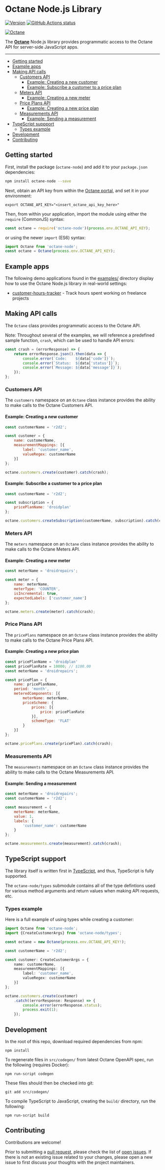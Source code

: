 # Octane Node.js Library

[![Version](https://img.shields.io/npm/v/octane-node.svg)](https://www.npmjs.org/package/octane-node)
[![GitHub Actions status](https://github.com/getoctane/octane-node/workflows/build/badge.svg)](https://github.com/getoctane/octane-node/actions?query=workflow%3Abuild+)

[![Octane](./octane.png)](https://www.getoctane.io/)

The **[Octane](https://www.getoctane.io/)** Node.js library provides programmatic access
to the Octane API for server-side JavaScript apps.

---

- [Getting started](#getting-started)
- [Example apps](#example-apps)
- [Making API calls](#making-api-calls)
    - [Customers API](#customers-api)
        - [Example: Creating a new customer](#example-creating-a-new-customer)
        - [Example: Subscribe a customer to a price plan](#example-subscribe-a-customer-to-a-price-plan)
    - [Meters API](#meters-api)
        - [Example: Creating a new meter](#example-creating-a-new-meter)
    - [Price Plans API](#price-plans-api)
        - [Example: Creating a new price plan](#example-creating-a-new-price-plan)
    - [Measurements API](#measurements-api)
        - [Example: Sending a measurement](#example-sending-a-measurement)
- [TypeScript suppport](#typescript-support)
    - [Types example](#types-example)
- [Development](#development)
- [Contributing](#contributing)

## Getting started

First, install the package (`octane-node`) and add it to your `package.json` dependencies:

```bash
npm install octane-node --save
```

Next, obtain an API key from within the [Octane portal](http://cloud.getoctane.io/), and set it in your environment:

```shell
export OCTANE_API_KEY="<insert_octane_api_key_here>"
```

Then, from within your application, import the module using either the `require` (CommonJS) syntax:

```js
const octane = require('octane-node')(process.env.OCTANE_API_KEY);
```

or using the newer `import` (ES6) syntax:

```js
import Octane from 'octane-node';
const octane = Octane(process.env.OCTANE_API_KEY);
```

## Example apps

The following demo applications found in the [examples/](./examples/) directory display
how to use the Octane Node.js library in real-world settings:

- [customer-hours-tracker](./examples/customer-hours-tracker/) - Track hours spent working on freelance projects

## Making API calls

The `Octane` class provides programmatic access to the Octane API.

Note: Throughout several of the examples, we will reference a predefined
sample function, `crash`, which can be used to handle API errors:

```js
const crash = (errorResponse) => {
    return errorResponse.json().then(data => {
        console.error(`Code:    ${data['code']}`);
        console.error(`Status:  ${data['status']}`);
        console.error(`Message: ${data['message']}`);
    });
};
```

### Customers API

The `customers` namespace on an `Octane` class instance provides the ability to
make calls to the Octane Customers API.

#### Example: Creating a new customer

```js
const customerName = 'r2d2';

const customer = {
    name: customerName,
    measurementMappings: [{
        label: 'customer_name',
        valueRegex: customerName
    }]
};

octane.customers.create(customer).catch(crash);
```

#### Example: Subscribe a customer to a price plan

```js
const customerName = 'r2d2';

const subscription = {
    pricePlanName: 'droidplan'
};

octane.customers.createSubscription(customerName, subscription).catch(crash);
```

### Meters API

The `meters` namespace on an `Octane` class instance provides the ability to
make calls to the Octane Meters API.

#### Example: Creating a new meter

```js
const meterName = 'droidrepairs';

const meter = {
    name: meterName,
    meterType: 'COUNTER',
    isIncremental: true,
    expectedLabels: ['customer_name']
};

octane.meters.create(meter).catch(crash);
```

### Price Plans API

The `pricePlans` namespace on an `Octane` class instance provides the ability to
make calls to the Octane Price Plans API.

#### Example: Creating a new price plan

```js
const pricePlanName = 'droidplan'
const pricePlanRate = 10000; // $100.00
const meterName = 'droidrepairs';

const pricePlan = {
    name: pricePlanName,
    period: 'month',
    meteredComponents: [{
        meterName: meterName,
        priceScheme: {
            prices: [{
                price: pricePlanRate
            }],
            schemeType: 'FLAT'
        }
    }]
};

octane.pricePlans.create(pricePlan).catch(crash);
```

### Measurements API

The `measurements` namespace on an `Octane` class instance provides the ability to
make calls to the Octane Measurements API.

#### Example: Sending a measurement

```js
const meterName = 'droidrepairs';
const customerName = 'r2d2';

const measurement = {
    meterName: meterName,
    value: 1,
    labels: {
        'customer_name': customerName
    }
};

octane.measurements.create(measurement).catch(crash);
```

## TypeScript support

The library itself is written first in [TypeScript](https://www.typescriptlang.org/),
and thus, TypeScript is fully supported.

The `octane-node/types` submodule contains all of the type defintions used for
various method arguments and return values when making API requests, etc.

### Types example

Here is a full example of using types while creating a customer:

```typescript
import Octane from 'octane-node';
import {CreateCustomerArgs} from 'octane-node/types';

const octane = new Octane(process.env.OCTANE_API_KEY!);

const customerName = 'r2d2';

const customer: CreateCustomerArgs = {
    name: customerName,
    measurementMappings: [{
        label: 'customer_name',
        valueRegex: customerName
    }]
};

octane.customers.create(customer)
    .catch((errorResponse: Response) => {
        console.error(errorResponse.status);
        process.exit(1);
    });
```

## Development

In the root of this repo, download required dependencies from npm:

```shell
npm install
```

To regenerate files in `src/codegen/` from latest
Octane OpenAPI spec, run the following (requires Docker):

```shell
npm run-script codegen
```

These files should then be checked into git:

```shell
git add src/codegen/
```

To compile TypeScript to JavaScript,
creating the `build/` directory, run the following:

```shell
npm run-script build
```

## Contributing

Contributions are welcome!

Prior to submitting a 
[pull request](https://github.com/getoctane/octane-node/pulls), please
check the list of [open issues](https://github.com/getoctane/octane-node/issues).
If there is not an existing issue related to your changes, please open a
new issue to first discuss your thoughts with the project maintainers.
